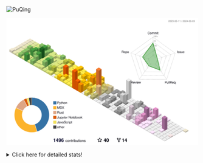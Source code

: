 ![PuQing](https://user-images.githubusercontent.com/27223114/171565019-9a56fae6-b08b-421f-99db-7e830da42371.png)

![](./profile-3d-contrib/profile-season-animate.svg)

<details>
<summary>Click here for detailed stats!</summary>

<!--START_SECTION:waka-->
![Lines of code](https://img.shields.io/badge/From%20Hello%20World%20I%27ve%20Written-1.4%20million%20lines%20of%20code-blue)

**🐱 My GitHub Data** 

> 📦 388.7 kB Used in GitHub's Storage 
 > 
> 🏆 383 Contributions in the Year 2024
 > 
> 🚫 Not Opted to Hire
 > 
> 📜 47 Public Repositories 
 > 
> 🔑 29 Private Repositories 
 > 
**I'm an Early 🐤** 

```text
🌞 Morning                623 commits         ██░░░░░░░░░░░░░░░░░░░░░░░   07.93 % 
🌆 Daytime                3682 commits        ████████████░░░░░░░░░░░░░   46.88 % 
🌃 Evening                1591 commits        █████░░░░░░░░░░░░░░░░░░░░   20.26 % 
🌙 Night                  1958 commits        ██████░░░░░░░░░░░░░░░░░░░   24.93 % 
```


📊 **This Week I Spent My Time On** 

```text
💬 Programming Languages: 
Browsing                 9 hrs 27 mins       ███████░░░░░░░░░░░░░░░░░░   27.51 % 
Python                   9 hrs 1 min         ███████░░░░░░░░░░░░░░░░░░   26.21 % 
GitHubing                4 hrs 17 mins       ███░░░░░░░░░░░░░░░░░░░░░░   12.48 % 
CLI                      3 hrs 26 mins       ██░░░░░░░░░░░░░░░░░░░░░░░   10.00 % 
Reading Paper            1 hr 57 mins        █░░░░░░░░░░░░░░░░░░░░░░░░   05.68 % 

🔥 Editors: 
Chrome                   18 hrs 37 mins      ██████████████░░░░░░░░░░░   54.15 % 
VS Code                  11 hrs 52 mins      █████████░░░░░░░░░░░░░░░░   34.50 % 
fish                     3 hrs 26 mins       ██░░░░░░░░░░░░░░░░░░░░░░░   10.00 % 
Obsidian                 22 mins             ░░░░░░░░░░░░░░░░░░░░░░░░░   01.08 % 
iTerm2                   5 mins              ░░░░░░░░░░░░░░░░░░░░░░░░░   00.27 % 

💻 Operating System: 
Mac                      23 hrs 10 mins      █████████████████░░░░░░░░   67.38 % 
Linux                    10 hrs 56 mins      ████████░░░░░░░░░░░░░░░░░   31.79 % 
WSL                      17 mins             ░░░░░░░░░░░░░░░░░░░░░░░░░   00.83 % 
```


<!--END_SECTION:waka-->
</details>
